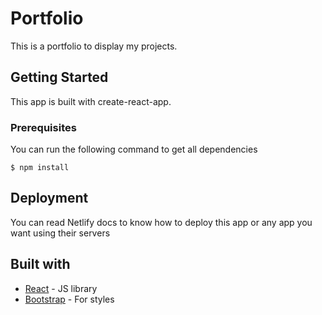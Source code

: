 # Portfolio

This is a portfolio to display my projects.

## Getting Started

This app is built with create-react-app. 

### Prerequisites

You can run the following command to get all dependencies 

```
$ npm install 
```

## Deployment

You can read Netlify docs to know how to deploy this app or any app you want using their servers

## Built with

- [React](https://reactjs.org/) - JS library
- [Bootstrap](https://getbootstrap.com/) - For styles



